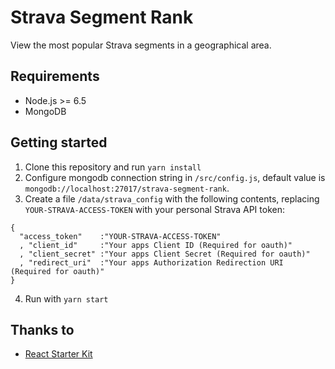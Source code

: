 # Strava Segment Rank

View the most popular Strava segments in a geographical area.

## Requirements

- Node.js >= 6.5
- MongoDB

## Getting started

1. Clone this repository and run `yarn install`
2. Configure mongodb connection string in `/src/config.js`, default value is `mongodb://localhost:27017/strava-segment-rank`.
3. Create a file `/data/strava_config` with the following contents, replacing `YOUR-STRAVA-ACCESS-TOKEN` with your personal Strava API token:
```
{
  "access_token"    :"YOUR-STRAVA-ACCESS-TOKEN"
  , "client_id"     :"Your apps Client ID (Required for oauth)"
  , "client_secret" :"Your apps Client Secret (Required for oauth)"
  , "redirect_uri"  :"Your apps Authorization Redirection URI (Required for oauth)"
}
```
4. Run with `yarn start`

## Thanks to

- [React Starter Kit](https://github.com/kriasoft/react-starter-kit)
